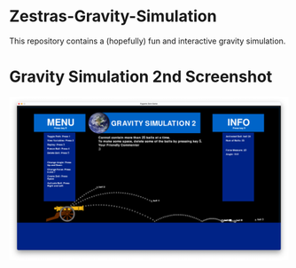 # Zestras-Gravity-Simulation
This repository contains a (hopefully) fun and interactive gravity simulation.

# Gravity Simulation 2nd Screenshot
![](https://github.com/zestra/Interactive-Science-Simulations/blob/main/Gravity%202:%20the%20Cannon/images/6CCB31C9-B72F-41F5-A55E-9C2A1BB3550F.png)


